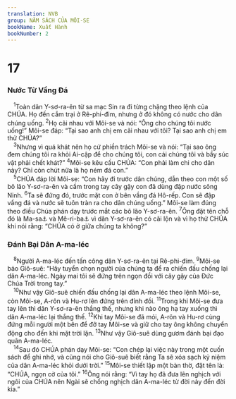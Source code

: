 ```yaml
---
translation: NVB
group: NĂM SÁCH CỦA MÔI-SE
bookName: Xuất Hành 
bookNumber: 2
---
```


<div class="title"><h1>17</h1><h3>Nước Từ Vầng Đá </h3></div>
<span class="verse xu_17_1"> <sup>1</sup>Toàn dân Y-sơ-ra-ên từ sa mạc Sin ra đi từng chặng theo lệnh của CHÚA. Họ đến cắm trại ở Rê-phi-đim, nhưng ở đó không có nước cho dân chúng uống. </span>
<span class="verse xu_17_2"><sup>2</sup>Họ cãi nhau với Môi-se và nói: “Ông cho chúng tôi nước uống!” Môi-se đáp: “Tại sao anh chị em cãi nhau với tôi? Tại sao anh chị em thử CHÚA?” <br/></span>
<span class="verse xu_17_3"> <sup>3</sup>Nhưng vì quá khát nên họ cứ phiền trách Môi-se và nói: “Tại sao ông đem chúng tôi ra khỏi Ai-cập để cho chúng tôi, con cái chúng tôi và bầy súc vật phải chết khát?” </span>
<span class="verse xu_17_4"><sup>4</sup>Môi-se kêu cầu CHÚA: “Con phải làm chi cho dân này? Chỉ còn chút nữa là họ ném đá con.” <br/></span>
<span class="verse xu_17_5"> <sup>5</sup>CHÚA đáp lời Môi-se: “Con hãy đi trước dân chúng, dẫn theo con một số bô lão Y-sơ-ra-ên và cầm trong tay cây gậy con đã dùng đập nước sông Ninh. </span>
<span class="verse xu_17_6"><sup>6</sup>Ta sẽ đứng đó, trước mặt con ở bên vầng đá Hô-rếp. Con sẽ đập vầng đá và nước sẽ tuôn tràn ra cho dân chúng uống.” Môi-se làm đúng theo điều Chúa phán dạy trước mắt các bô lão Y-sơ-ra-ên. </span>
<span class="verse xu_17_7"><sup>7</sup>Ông đặt tên chỗ đó là Ma-sa<a data-toggle="tooltip" data-placement="bottom" title="Ma-sa có nghĩa là thử">⚓</a> và Mê-ri-ba<a data-toggle="tooltip" data-placement="bottom" title="Mê-ri-ba có nghĩa là cãi lộn">⚓</a> vì dân Y-sơ-ra-ên có cãi lộn và vì họ thử CHÚA khi nói rằng: “CHÚA có ở giữa chúng ta không?” <br/></span>
<div class="title"><h3>Đánh Bại Dân A-ma-léc </h3></div>
<span class="verse xu_17_8"> <sup>8</sup>Người A-ma-léc đến tấn công dân Y-sơ-ra-ên tại Rê-phi-đim. </span>
<span class="verse xu_17_9"><sup>9</sup>Môi-se bảo Giô-suê: “Hãy tuyển chọn người của chúng ta để ra chiến đấu chống lại dân A-ma-léc. Ngày mai tôi sẽ đứng trên ngọn đồi với cây gậy của Đức Chúa Trời trong tay.” <br/></span>
<span class="verse xu_17_10"> <sup>10</sup>Như vậy Giô-suê chiến đấu chống lại dân A-ma-léc theo lệnh Môi-se, còn Môi-se, A-rôn và Hu-rơ lên đứng trên đỉnh đồi. </span>
<span class="verse xu_17_11"><sup>11</sup>Trong khi Môi-se đưa tay lên thì dân Y-sơ-ra-ên thắng thế, nhưng khi nào ông hạ tay xuống thì dân A-ma-léc lại thắng thế. </span>
<span class="verse xu_17_12"><sup>12</sup>Khi tay Môi-se đã mỏi, A-rôn và Hu-rơ cùng đứng mỗi người một bên để đỡ tay Môi-se và giữ cho tay ông không chuyển động cho đến khi mặt trời lặn. </span>
<span class="verse xu_17_13"><sup>13</sup>Như vậy Giô-suê dùng gươm đánh bại đạo quân A-ma-léc. <br/></span>
<span class="verse xu_17_14"> <sup>14</sup>Sau đó CHÚA phán dạy Môi-se: “Con chép lại việc này trong một cuốn sách để ghi nhớ, và cũng nói cho Giô-suê biết rằng Ta sẽ xóa sạch kỷ niệm của dân A-ma-léc khỏi dưới trời.” </span>
<span class="verse xu_17_15"><sup>15</sup>Môi-se thiết lập một bàn thờ, đặt tên là: “CHÚA, ngọn cờ của tôi.” </span>
<span class="verse xu_17_16"><sup>16</sup>Ông nói rằng: “Vì tay họ đã đưa lên nghịch với ngôi của CHÚA nên Ngài sẽ chống nghịch dân A-ma-léc từ đời này đến đời kia.” <br/></span>
